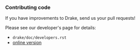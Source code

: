 ### Contributing code

If you have improvements to Drake, send us your pull requests!

Please see our developer's page for details:
* `drake/doc/developers.rst`
* [online version](http://drake002.csail.mit.edu/drake/sphinx/developers.html)
